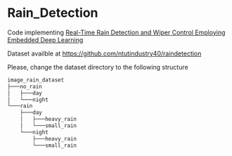 # Rain_Detection

Code implementing [Real-Time Rain Detection and Wiper Control
Employing Embedded Deep Learning](https://ieeexplore.ieee.org/document/9380922)

Dataset availble at https://github.com/ntutindustry40/raindetection

Please, change the dataset directory to the following structure 
```bash
image_rain_dataset
├───no_rain
│   ├───day
│   └───night
└───rain
    ├───day
    │   ├───heavy_rain
    │   └───small_rain
    └───night
        ├───heavy_rain
        └───small_rain
 ```
